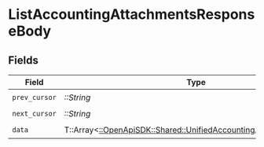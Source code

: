 # ListAccountingAttachmentsResponseBody


## Fields

| Field                                                                                                                         | Type                                                                                                                          | Required                                                                                                                      | Description                                                                                                                   |
| ----------------------------------------------------------------------------------------------------------------------------- | ----------------------------------------------------------------------------------------------------------------------------- | ----------------------------------------------------------------------------------------------------------------------------- | ----------------------------------------------------------------------------------------------------------------------------- |
| `prev_cursor`                                                                                                                 | *::String*                                                                                                                    | :heavy_check_mark:                                                                                                            | N/A                                                                                                                           |
| `next_cursor`                                                                                                                 | *::String*                                                                                                                    | :heavy_check_mark:                                                                                                            | N/A                                                                                                                           |
| `data`                                                                                                                        | T::Array<[::OpenApiSDK::Shared::UnifiedAccountingAttachmentOutput](../../models/shared/unifiedaccountingattachmentoutput.md)> | :heavy_check_mark:                                                                                                            | N/A                                                                                                                           |